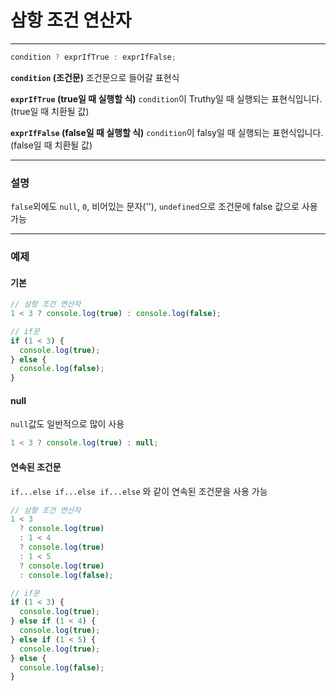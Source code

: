 # 삼항 조건 연산자

---

```javascript
condition ? exprIfTrue : exprIfFalse;
```

**`condition` (조건문)**
조건문으로 들어갈 표현식

**`exprIfTrue` (true일 때 실행할 식)**
`condition`이 Truthy일 때 실행되는 표현식입니다. (true일 때 치환될 값)

**`exprIfFalse` (false일 때 실행할 식)**
`condition`이 falsy일 때 실행되는 표현식입니다. (false일 때 치환될 값)

---

### 설명

`false`외에도 `null`, `0`, 비어있는 문자(''), `undefined`으로 조건문에 false 값으로 사용 가능

---

### 예제

#### 기본

```javascript
// 삼항 조건 연산자
1 < 3 ? console.log(true) : console.log(false);

// if문
if (1 < 3) {
  console.log(true);
} else {
  console.log(false);
}
```

#### null

`null`값도 일반적으로 많이 사용

```javascript
1 < 3 ? console.log(true) : null;
```

#### 연속된 조건문

`if...else if...else if...else` 와 같이 연속된 조건문을 사용 가능

```javascript
// 삼항 조건 연산자
1 < 3
  ? console.log(true)
  : 1 < 4
  ? console.log(true)
  : 1 < 5
  ? console.log(true)
  : console.log(false);

// if문
if (1 < 3) {
  console.log(true);
} else if (1 < 4) {
  console.log(true);
} else if (1 < 5) {
  console.log(true);
} else {
  console.log(false);
}
```
